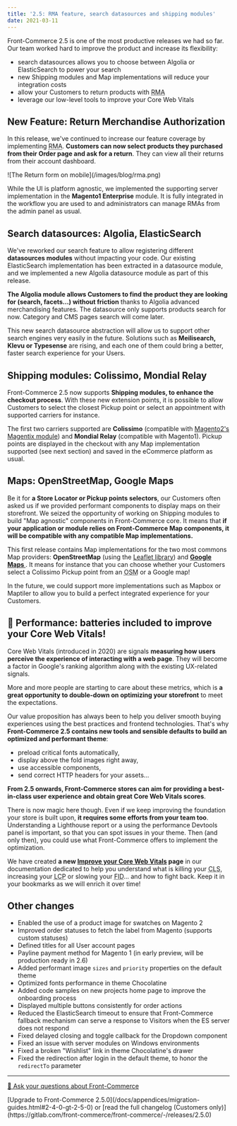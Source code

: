 ```yaml
---
title: '2.5: RMA feature, search datasources and shipping modules'
date: 2021-03-11
---
```


Front-Commerce 2.5 is one of the most productive releases we had so far. Our team worked hard to improve the product and increase its flexibility:
- search datasources allows you to choose between Algolia or ElasticSearch to power your search
- new Shipping modules and Map implementations will reduce your integration costs
- allow your Customers to return products with <abbr title="Return Merchandise Authorization">RMA</abbr>
- leverage our low-level tools to improve your Core Web Vitals

<!-- more -->

## New Feature: Return Merchandise Authorization

In this release, we've continued to increase our feature coverage by implementing <abbr title="Return Merchandise Authorization">RMA</abbr>. **Customers can now select products they purchased from their Order page and ask for a return**. They can view all their returns from their account dashboard.

<div class="center">
![The Return form on mobile](/images/blog/rma.png)
</div>

While the UI is platform agnostic, we implemented the supporting server implementation in the **Magento1 Enterprise** module. It is fully integrated in the workflow you are used to and administrators can manage RMAs from the admin panel as usual.

## Search datasources: Algolia, ElasticSearch

We've reworked our search feature to allow registering different **datasources modules** without impacting your code. Our existing ElasticSearch implementation has been extracted in a datasource module, and we implemented a new Algolia datasource module as part of this release.

**The Algolia module allows Customers to find the product they are looking for (search, facets…) without friction** thanks to Algolia advanced merchandising features. The datasource only supports products search for now. Category and CMS pages search will come later.

This new search datasource abstraction will allow us to support other search engines very easily in the future. Solutions such as **Meilisearch, Klevu or Typesense** are rising, and each one of them could bring a better, faster search experience for your Users.

## Shipping modules: Colissimo, Mondial Relay

Front-Commerce 2.5 now supports **Shipping modules, to enhance the checkout process**. With these new extension points, it is possible to allow Customers to select the closest Pickup point or select an appointment with supported carriers for instance.

The first two carriers supported are **Colissimo** (compatible with [Magento2's Magentix module](https://colissimo.magentix.fr/magento-2/)) and **Mondial Relay** (compatible with Magento1). Pickup points are displayed in the checkout with any Map implementation supported (see next section) and saved in the eCommerce platform as usual.

## Maps: OpenStreetMap, Google Maps

Be it for **a Store Locator or Pickup points selectors**, our Customers often asked us if we provided performant components to display maps on their storefront. We seized the opportunity of working on Shipping modules to build "Map agnostic" components in Front-Commerce core. It means that **if your application or module relies on Front-Commerce Map components, it will be compatible with any compatible Map implementations.**

This first release contains Map implementations for the two most commons Map providers: **OpenStreetMap** (using the [Leaflet library](https://react-leaflet.js.org/)) and **[Google Maps ](https://www.npmjs.com/package/react-google-maps)**. It means for instance that you can choose whether your Customers select a Colissimo Pickup point from an <abbr title="OpenStreetMap">OSM</abbr> or a Google map!

In the future, we could support more implementations such as Mapbox or Maptiler to allow you to build a perfect integrated experience for your Customers.

## 🚀 Performance: batteries included to improve your Core Web Vitals!

Core Web Vitals (introduced in 2020) are signals **measuring how users perceive the experience of interacting with a web page**. They will become a factor in Google's ranking algorithm along with the existing UX-related signals.

More and more people are starting to care about these metrics, which is **a great opportunity to double-down on optimizing your storefront** to meet the expectations.

Our value proposition has always been to help you deliver smooth buying experiences using the best practices and frontend technologies. That's why **Front-Commerce 2.5 contains new tools and sensible defaults to build an optimized and performant theme**:
- preload critical fonts automatically,
- display above the fold images right away,
- use accessible components,
- send correct HTTP headers for your assets…

**From 2.5 onwards, Front-Commerce stores can aim for providing a best-in-class user experience and obtain great Core Web Vitals scores**.

There is now magic here though. Even if we keep improving the foundation your store is built upon, **it requires some efforts from your team too**. Understanding a Lighthouse report or a using the performance Devtools panel is important, so that you can spot issues in your theme. Then (and only then), you could use what Front-Commerce offers to implement the optimization.

We have created **a new [Improve your Core Web Vitals](/docs/advanced/performance/improve-your-core-web-vitals.html) page** in our documentation dedicated to help you understand what is killing your <abbr title="Cumulative Layout Shift">CLS</abbr>, increasing your <abbr title="Largest Contentful Paint">LCP</abbr> or slowing your <abbr title="First Input Delay">FID</abbr>… and how to fight back. Keep it in your bookmarks as we will enrich it over time!

## Other changes

- Enabled the use of a product image for swatches on Magento 2
- Improved order statuses to fetch the label from Magento (supports custom statuses)
- Defined titles for all User account pages
- Payline payment method for Magento 1 (in early preview, will be production ready in 2.6)
- Added performant image `sizes` and `priority` properties on the default theme
- Optimized fonts performance in theme Chocolatine
- Added code samples on new projects home page to improve the onboarding process
- Displayed multiple buttons consistently for order actions
- Reduced the ElasticSearch timeout to ensure that Front-Commerce fallback mechanism can serve a response to Visitors when the ES server does not respond
- Fixed delayed closing and toggle callback for the Dropdown component
- Fixed an issue with server modules on Windows environments
- Fixed a broken "Wishlist" link in theme Chocolatine's drawer
- Fixed the redirection after login in the default theme, to honor the `redirectTo` parameter

<hr />
<div class="center">
  <p>
    <a class="link primary button" href="https://www.front-commerce.com/en/contact-us/">💌 Ask your questions about Front-Commerce</a>
  </p>
  <p>
    [Upgrade to Front-Commerce 2.5.0](/docs/appendices/migration-guides.html#2-4-0-gt-2-5-0) or [read the full changelog (Customers only)](https://gitlab.com/front-commerce/front-commerce/-/releases/2.5.0)
  </p>
</div>
